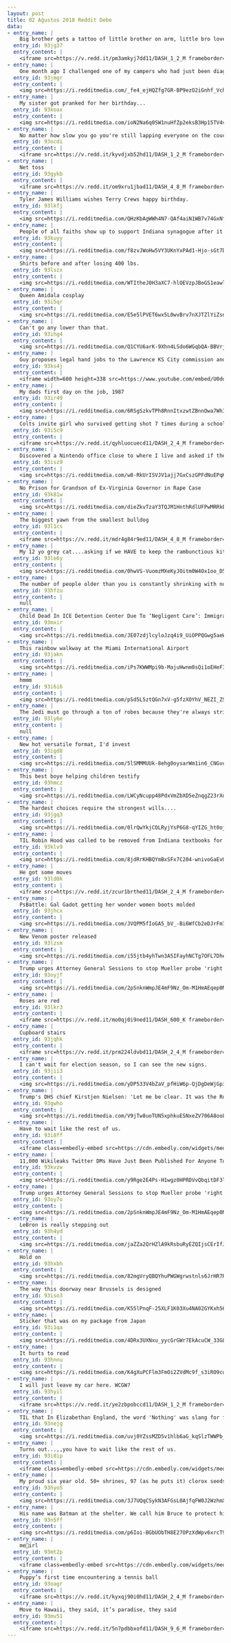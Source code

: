 ```yaml
---
layout: post
title: 02 Ağustos 2018 Reddit Debe
data:
- entry_name: |
    Big brother gets a tattoo of little brother on arm, little bro loves it
  entry_id: 93jg37
  entry_content: |
    <iframe src=https://v.redd.it/pm3amkyj7dd11/DASH_1_2_M frameborder=0></iframe>
- entry_name: |
    One month ago I challenged one of my campers who had just been diagnosed with dyslexia. I told her that if she could read 10 chapter books in the month of July, I would let her choose any color she wanted to dye my hair. Well she finished her challenge and alas I now have pink hair.
  entry_id: 93jmgr
  entry_content: |
    <img src=https://i.redditmedia.com/_fe4_ejHQZfg7GR-BP9ezO2iGnhf_VchkCui8hrUzrI.jpg?s=073c27b82a1263b0a363df4c406ada2a frameborder=0>
- entry_name: |
    My sister got pranked for her birthday...
  entry_id: 93koax
  entry_content: |
    <img src=https://i.redditmedia.com/ioN2Na6q0SW1nuHfZp2eksB3Hp15TV4vI8cjSY8z2tM.jpg?s=e3a1139eb5523a4688d1ca37509c11a5 frameborder=0>
- entry_name: |
    No matter how slow you go you're still lapping everyone on the couch.
  entry_id: 93ocdi
  entry_content: |
    <iframe src=https://v.redd.it/kyvdjxb52hd11/DASH_1_2_M frameborder=0></iframe>
- entry_name: |
    Net toss
  entry_id: 93gykb
  entry_content: |
    <iframe src=https://v.redd.it/om9xru1jbad11/DASH_4_8_M frameborder=0></iframe>
- entry_name: |
    Tyler James Williams wishes Terry Crews happy birthday.
  entry_id: 93lkfj
  entry_content: |
    <img src=https://i.redditmedia.com/QHzKbAgWWh4N7-QAf4aiN1WB7v74GxNfNY7_wV-WUwg.png?s=deaa02c6276ec449241b09c11cc6900d frameborder=0>
- entry_name: |
    People of all faiths show up to support Indiana synagogue after it was vandalized with nazi symbols
  entry_id: 93kuyy
  entry_content: |
    <img src=https://i.redditmedia.com/f8zvJWoHw5VY3UKnYxPAd1-Hjo-sGt7DX_su-YhJBxI.jpg?s=3e384d114d43e11df2708b0c788e3fa2 frameborder=0>
- entry_name: |
    Shirts before and after losing 400 lbs.
  entry_id: 93lszx
  entry_content: |
    <img src=https://i.redditmedia.com/WTItheJ0H3aXC7-hlOEVzpJBoGS1eawlZhdiONBE678.jpg?s=d792a94e57d922802731edb6e8f9b772 frameborder=0>
- entry_name: |
    Queen Amidala cosplay
  entry_id: 93i5qr
  entry_content: |
    <img src=https://i.redditmedia.com/E5e5lPVET6wx5L0wvBrv7nXJTZlYiZsnigB_VTeWpHo.jpg?s=8cabbc9d9d1dba775a1ac11ddcc9f3a6 frameborder=0>
- entry_name: |
    Can't go any lower than that.
  entry_id: 93ihg4
  entry_content: |
    <img src=https://i.redditmedia.com/Q1CYU6arK-9Xhn4LSdo6WGqbQA-BBVrje4MUa3CqW9o.jpg?s=3ac6d5ad3208dab110634bd8256cbc48 frameborder=0>
- entry_name: |
    Guy proposes legal hand jobs to the Lawrence KS City commission and it's amazing.
  entry_id: 93ks4j
  entry_content: |
    <iframe width=600 height=338 src=https://www.youtube.com/embed/U0doq2bNiDo?feature=oembed&enablejsapi=1 frameborder=0 allow=autoplay; encrypted-media allowfullscreen></iframe>
- entry_name: |
    My dads first day on the job, 1987
  entry_id: 93ir49
  entry_content: |
    <img src=https://i.redditmedia.com/6RSgSzkvTPh8RnnItxzwtZBnnOwa7WhItwX1A4oeCpw.jpg?s=f63beedc950990d8faa82e45843189b1 frameborder=0>
- entry_name: |
    Colts invite girl who survived getting shot 7 times during a school shooting to break down their team huddle
  entry_id: 93i5c9
  entry_content: |
    <iframe src=https://v.redd.it/qyhluocuecd11/DASH_2_4_M frameborder=0></iframe>
- entry_name: |
    Discovered a Nintendo office close to where I live and asked if they had any kind of tour or something. Lady told me they hadn’t but she handed me a bag full of cool souvenirs. This coin is definitely the best of all!
  entry_id: 93isz9
  entry_content: |
    <img src=https://i.redditmedia.com/w8-RkUrISVJV1ajj7GxCszGPFdNuEPqKBDVt0W1L5xg.jpg?s=d685f6f34494801047aefc3a8daf71b3 frameborder=0>
- entry_name: |
    No Prison for Grandson of Ex-Virginia Governor in Rape Case
  entry_id: 93k81w
  entry_content: |
    <img src=https://i.redditmedia.com/dieZkvTzaY3TQJM1HnthRdlUFPwMRRkEfft30Xpvs6k.jpg?s=ffba605a3e3b4995e3eca9455f262a84 frameborder=0>
- entry_name: |
    The biggest yawn from the smallest bulldog
  entry_id: 93l1cs
  entry_content: |
    <iframe src=https://v.redd.it/mdr4g84r9ed11/DASH_4_8_M frameborder=0></iframe>
- entry_name: |
    My 12 yo grey cat....asking if we HAVE to keep the rambunctious kittens 🐯🐯
  entry_id: 93le6y
  entry_content: |
    <img src=https://i.redditmedia.com/0hwVS-VuomzMXeKyJOitm0W4Ox1oo_D5NAs0V3SBKQQ.jpg?s=5711cfeb316e5443dbcdbb06c80a6902 frameborder=0>
- entry_name: |
    The number of people older than you is constantly shrinking with nothing increasing it.
  entry_id: 93hfzu
  entry_content: |
    null
- entry_name: |
    Child Dead In ICE Detention Center Due To ‘Negligent Care’: Immigration Lawyer
  entry_id: 93mxir
  entry_content: |
    <img src=https://i.redditmedia.com/JE07zdjlcyloJzq4i9_UiOPPQGwg5aeWSdoV6AdACck.jpg?s=b25c6954c5df5682861c49099626f43a frameborder=0>
- entry_name: |
    This rainbow walkway at the Miami International Airport
  entry_id: 93jakn
  entry_content: |
    <img src=https://i.redditmedia.com/iPs7KWWMpi9b-MajuHwnm0sQi1oEHeFIBfaO0Z9KdnQ.jpg?s=cbd108cd6f6e83abf88f52023028fa8a frameborder=0>
- entry_name: |
    hmmm
  entry_id: 93i6i6
  entry_content: |
    <img src=https://i.redditmedia.com/pSd5L5ztQGn7xV-g5fzXOYhV_NEZI_ZSOGYmX4M2ggQ.jpg?s=a65a3cb93cd7e2bc2a781cca7f1ddead frameborder=0>
- entry_name: |
    The Jedi must go through a ton of robes because they're always stripping them off before combat and just leaving them there.
  entry_id: 93ly6e
  entry_content: |
    null
- entry_name: |
    New hot versatile format, I'd invest
  entry_id: 93igd8
  entry_content: |
    <img src=https://i.redditmedia.com/5lSMMMUUk-8ehg0oysarWm1in6_CNGvcv7A7zTY52gE.jpg?s=978f72fd3ab55cf0c246a81791034493 frameborder=0>
- entry_name: |
    This best boye helping children testify
  entry_id: 93hmcz
  entry_content: |
    <img src=https://i.redditmedia.com/LWCyNcupp48PdxVmZbXD5eZnqgZ23rXoyA02kdmCcQc.jpg?s=997ae74522905455708af378c99ab536 frameborder=0>
- entry_name: |
    The hardest choices require the strongest wills....
  entry_id: 93jgq3
  entry_content: |
    <img src=https://i.redditmedia.com/0lrQwYkjCOLRyjYsP6G8-qYIZG_ht0ojWmnNHNt83eU.jpg?s=93dcab2dbf2c9c19d7533e9e8dda4301 frameborder=0>
- entry_name: |
    TIL Robin Hood was called to be removed from Indiana textbooks for being communist
  entry_id: 93klv9
  entry_content: |
    <img src=https://i.redditmedia.com/8jdRrKHBQYmBxSFx7C204-wnivoGaEvUf5F60YcyqYM.jpg?s=c671673c150c25d5e14285c48a4248b9 frameborder=0>
- entry_name: |
    He got some moves
  entry_id: 93ld0k
  entry_content: |
    <iframe src=https://v.redd.it/zcur1brthed11/DASH_2_4_M frameborder=0></iframe>
- entry_name: |
    PsBattle: Gal Gadot getting her wonder women boots molded
  entry_id: 93jhcx
  entry_content: |
    <img src=https://i.redditmedia.com/JVQPM5fIoGA5_bV_-Bi6WfCb2eDJrFm7i7VIgQnveX8.jpg?s=6bd5e38ef45864e4f93039c126ed846d frameborder=0>
- entry_name: |
    New Venom poster released
  entry_id: 93lzsm
  entry_content: |
    <img src=https://i.redditmedia.com/i55jtb4yhTwn3A5IFayhNCTg7OFL7DheNMl_GIsUGlo.jpg?s=190d21b63fd27b4c82fde234cec58bdc frameborder=0>
- entry_name: |
    Trump urges Attorney General Sessions to stop Mueller probe 'right now'
  entry_id: 93oyjf
  entry_content: |
    <img src=https://i.redditmedia.com/2pSnknWmpJE4mF9Nz_Om-M1HmAEqep0N35iyuESDP1c.jpg?s=c03c0e75c8c418076152b0aff4c5ef86 frameborder=0>
- entry_name: |
    Roses are red
  entry_id: 93lkr3
  entry_content: |
    <iframe src=https://v.redd.it/mo0qj0i9ned11/DASH_600_K frameborder=0></iframe>
- entry_name: |
    Cupboard stairs
  entry_id: 93jqhk
  entry_content: |
    <iframe src=https://v.redd.it/prm224ldvbd11/DASH_2_4_M frameborder=0></iframe>
- entry_name: |
    I can't wait for election season, so I can see the new signs.
  entry_id: 93jii3
  entry_content: |
    <img src=https://i.redditmedia.com/yDP533V4bZaV_pfHiW6p-QjDgDeWjGpiaZIGI7ypCOk.jpg?s=6492714d09d924cdca92c0fb5b2e045c frameborder=0>
- entry_name: |
    Trump's DHS chief Kirstjen Nielsen: 'Let me be clear. It was the Russians.': Kirstjen Nielsen said Russian interference in the 2016 U.S. elections was directed from the highest levels.
  entry_id: 93gwho
  entry_content: |
    <img src=https://i.redditmedia.com/V9jTw8uoTUN5xphkuESNxeZV706A8ooL8O8fA1MbxeA.jpg?s=29be90e20534910391067a512a7ce60d frameborder=0>
- entry_name: |
    Have to wait like the rest of us.
  entry_id: 93i8ff
  entry_content: |
    <iframe class=embedly-embed src=https://cdn.embedly.com/widgets/media.html?src=https%3A%2F%2Fgfycat.com%2Fifr%2FDiscreteQuickHorsefly&url=https%3A%2F%2Fgfycat.com%2FDiscreteQuickHorsefly&image=https%3A%2F%2Fthumbs.gfycat.com%2FDiscreteQuickHorsefly-size_restricted.gif&key=522baf40bd3911e08d854040d3dc5c07&type=text%2Fhtml&schema=gfycat width=600 height=337 scrolling=no frameborder=0 allow=autoplay; fullscreen allowfullscreen=true></iframe>
- entry_name: |
    11,000 Wikileaks Twitter DMs Have Just Been Published For Anyone To Read
  entry_id: 93kvzw
  entry_content: |
    <img src=https://i.redditmedia.com/y9Rge2E4Ps-H1wgz0HPRDVvQbqitDF3l8f8o058awyA.jpg?s=db6427c3265ab11ec67466aea38a18fe frameborder=0>
- entry_name: |
    Trump urges Attorney General Sessions to stop Mueller probe 'right now
  entry_id: 93oy7o
  entry_content: |
    <img src=https://i.redditmedia.com/2pSnknWmpJE4mF9Nz_Om-M1HmAEqep0N35iyuESDP1c.jpg?s=c03c0e75c8c418076152b0aff4c5ef86 frameborder=0>
- entry_name: |
    LeBron is really stepping out
  entry_id: 93h4yd
  entry_content: |
    <img src=https://i.redditmedia.com/jaZZa2QrHZlA9kRsbuRyEZQIjsCErIfJ7Fujumm9HXU.jpg?s=5b1f36e28f77495d2c4d9e06aca977ff frameborder=0>
- entry_name: |
    Hold on
  entry_id: 93hxbh
  entry_content: |
    <img src=https://i.redditmedia.com/82mgVryQBQYhuPWGWgrwstnls6JrHR7RZwj2sSZSlRc.jpg?s=ec6415083dd7b0c3e166aba07570f204 frameborder=0>
- entry_name: |
    The way this doorway near Brussels is designed
  entry_id: 93iso3
  entry_content: |
    <img src=https://i.redditmedia.com/K55lPnqF-25XLF1K03Xu4NA02GYKxh56cKSTH24AVSQ.jpg?s=d7324447ea0c92a2947555367a66c678 frameborder=0>
- entry_name: |
    Sticker that was on my package from Japan
  entry_id: 93i1qa
  entry_content: |
    <img src=https://i.redditmedia.com/4DRx3UXNxu_yycGrGWr7EkAcuCW_33GL7BI0Kek7log.jpg?s=00b9789b4d7bbe12b4c1ad57baf1857d frameborder=0>
- entry_name: |
    It hurts to read
  entry_id: 93hnnu
  entry_content: |
    <img src=https://i.redditmedia.com/K4gXuPCFlm3FmOi2ZVdMc9f_s3iRO9cugEAuogjnM8o.jpg?s=d3ef3942a6477ca6d456a01a3e531ee3 frameborder=0>
- entry_name: |
    I will just leave my car here. WCGW?
  entry_id: 93hyil
  entry_content: |
    <iframe src=https://v.redd.it/ye2zbpobccd11/DASH_1_2_M frameborder=0></iframe>
- entry_name: |
    TIL that In Elizabethan England, the word 'Nothing' was slang for female genitalia. The title of the Shakespeare play 'Much Ado About Nothing' is a double entendre.
  entry_id: 93nejg
  entry_content: |
    <img src=https://i.redditmedia.com/uvj0YZssMZD5v1hlb6aG_kqSlzTWWPb_CFm9rYjwOA8.jpg?s=f763687bc643074fff21f8643f8fab92 frameborder=0>
- entry_name: |
    Turns out...,,you have to wait like the rest of us.
  entry_id: 93i8ip
  entry_content: |
    <iframe class=embedly-embed src=https://cdn.embedly.com/widgets/media.html?src=https%3A%2F%2Fgfycat.com%2Fifr%2FDiscreteQuickHorsefly&url=https%3A%2F%2Fgfycat.com%2FDiscreteQuickHorsefly&image=https%3A%2F%2Fthumbs.gfycat.com%2FDiscreteQuickHorsefly-size_restricted.gif&key=522baf40bd3911e08d854040d3dc5c07&type=text%2Fhtml&schema=gfycat width=600 height=337 scrolling=no frameborder=0 allow=autoplay; fullscreen allowfullscreen=true></iframe>
- entry_name: |
    My proud six year old. 50+ shrines, 97 (as he puts it) clorox seeds. All by himself and all without a horse.
  entry_id: 93hyo5
  entry_content: |
    <img src=https://i.redditmedia.com/3J7UQqCSykN3AFGsL0AjfqFW0J2WzhmXdb8uBdtPAd0.jpg?s=efe28b16579266f5f59582ac677244fd frameborder=0>
- entry_name: |
    His name was Batman at the shelter. We call him Bruce to protect his secret identity.
  entry_id: 93n5ff
  entry_content: |
    <img src=https://i.redditmedia.com/p6Ioi-BGbUObTH8E27OPzXdWpv6xrcT9bpj-pANlDmY.jpg?s=c6b77b7871b9ef44864fd124c67d59b9 frameborder=0>
- entry_name: |
    me🐸irl
  entry_id: 93mt2p
  entry_content: |
    <iframe class=embedly-embed src=https://cdn.embedly.com/widgets/media.html?src=https%3A%2F%2Fgfycat.com%2Fifr%2FLamePerfumedHapuka&url=https%3A%2F%2Fgfycat.com%2FLamePerfumedHapuka&image=https%3A%2F%2Fthumbs.gfycat.com%2FLamePerfumedHapuka-size_restricted.gif&key=522baf40bd3911e08d854040d3dc5c07&type=text%2Fhtml&schema=gfycat width=600 height=292 scrolling=no frameborder=0 allow=autoplay; fullscreen allowfullscreen=true></iframe>
- entry_name: |
    Puppy’s first time encountering a tennis ball
  entry_id: 93oagr
  entry_content: |
    <iframe src=https://v.redd.it/kyxqj90i0hd11/DASH_2_4_M frameborder=0></iframe>
- entry_name: |
    Move to Hawaii, they said, it’s paradise, they said
  entry_id: 93mv51
  entry_content: |
    <iframe src=https://v.redd.it/5n7pdbbxofd11/DASH_9_6_M frameborder=0></iframe>
---
```

